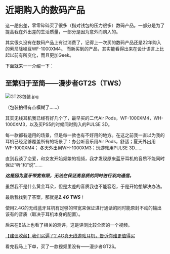 # 近期购入的数码产品

这一趟出差，零零碎碎买了很多（指对钱包的压力很多）数码产品。一部分是为了提高我在外出差的生活质量，一部分是因为意外而购入的。

其实很久没有在数码产品上有过消费了，记得上一次买的数码产品还是22年购入的索尼降噪豆WF-1000XM4。
而新买到的产品，其实能看得出来在设计语言上比起以前有所变化，而且更加Geek。

下面就来一一介绍一下：

## 至繁归于至简——漫步者GT2S（TWS）

![GT2S包装.jpg](GT2S包装.jpg)

（包装拍得有点模糊了……）

其实无线耳机我已经有好几个了，最早买的二代Air Pods，WF-1000XM4，WH-1000XM3，以及买PS5的时候同时购入的PULSE 3D。

每一款都有适用的场景，但是每一款也有不好用的地方。在这之前我一直以为我的耳机已经足够覆盖所有的场景了：办公听音乐用Air Pods，舒适；夏天外出用WF-1000XM4；
冬天外出用WH-1000XM3；玩游戏用PULSE 3D……

直到我谈了恋爱，和女友开始频繁的视频，我才发现原来蓝牙耳机的音质不能同时保证“听”和“说”……

***这是因为蓝牙带宽有限，无法在保证高音质的同时进行双向通信。***

虽然我不是什么黄金耳朵，但是太差的音质我也不能容忍，于是开始想解决办法。

最后我找到了答案，那就是***2.4G TWS***！

使用2.4G的无线蓝牙耳机有足够的带宽来保证进行通话的同时能原封不动的输出该有的音质（取决于耳机本身的配置）。

后来在B站上也看了相关的测评，这是评测比较全面的一个视频。

<a href="https://www.bilibili.com/video/BV1oK421C7LW/?share_source=copy_web&vd_source=16fa824e2fb359ab23a776a7499f59b8">【建议收藏】我们买遍了2.4G真无线游戏耳机，告诉你谁更值得买</a>

看完我马上下单，买了一款视频里没有——漫步者GT2S。